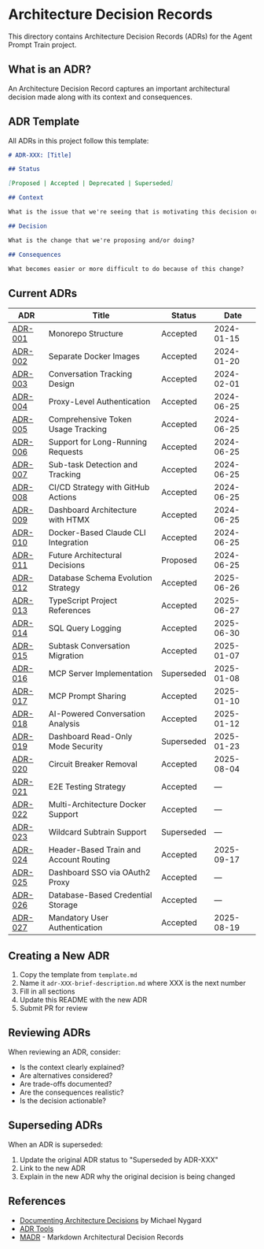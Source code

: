 # Architecture Decision Records

This directory contains Architecture Decision Records (ADRs) for the Agent Prompt Train project.

## What is an ADR?

An Architecture Decision Record captures an important architectural decision made along with its context and consequences.

## ADR Template

All ADRs in this project follow this template:

```markdown
# ADR-XXX: [Title]

## Status

[Proposed | Accepted | Deprecated | Superseded]

## Context

What is the issue that we're seeing that is motivating this decision or change?

## Decision

What is the change that we're proposing and/or doing?

## Consequences

What becomes easier or more difficult to do because of this change?
```

## Current ADRs

| ADR                                                       | Title                                  | Status     | Date       |
| --------------------------------------------------------- | -------------------------------------- | ---------- | ---------- |
| [ADR-001](./adr-001-monorepo-structure.md)                | Monorepo Structure                     | Accepted   | 2024-01-15 |
| [ADR-002](./adr-002-separate-docker-images.md)            | Separate Docker Images                 | Accepted   | 2024-01-20 |
| [ADR-003](./adr-003-conversation-tracking.md)             | Conversation Tracking Design           | Accepted   | 2024-02-01 |
| [ADR-004](./adr-004-proxy-authentication.md)              | Proxy-Level Authentication             | Accepted   | 2024-06-25 |
| [ADR-005](./adr-005-token-usage-tracking.md)              | Comprehensive Token Usage Tracking     | Accepted   | 2024-06-25 |
| [ADR-006](./adr-006-long-running-requests.md)             | Support for Long-Running Requests      | Accepted   | 2024-06-25 |
| [ADR-007](./adr-007-subtask-tracking.md)                  | Sub-task Detection and Tracking        | Accepted   | 2024-06-25 |
| [ADR-008](./adr-008-cicd-strategy.md)                     | CI/CD Strategy with GitHub Actions     | Accepted   | 2024-06-25 |
| [ADR-009](./adr-009-dashboard-architecture.md)            | Dashboard Architecture with HTMX       | Accepted   | 2024-06-25 |
| [ADR-010](./adr-010-docker-cli-integration.md)            | Docker-Based Claude CLI Integration    | Accepted   | 2024-06-25 |
| [ADR-011](./adr-011-future-decisions.md)                  | Future Architectural Decisions         | Proposed   | 2024-06-25 |
| [ADR-012](./adr-012-database-schema-evolution.md)         | Database Schema Evolution Strategy     | Accepted   | 2025-06-26 |
| [ADR-013](./adr-013-typescript-project-references.md)     | TypeScript Project References          | Accepted   | 2025-06-27 |
| [ADR-014](./adr-014-sql-query-logging.md)                 | SQL Query Logging                      | Accepted   | 2025-06-30 |
| [ADR-015](./adr-015-subtask-conversation-migration.md)    | Subtask Conversation Migration         | Accepted   | 2025-01-07 |
| [ADR-016](./adr-016-mcp-server-implementation.md)         | MCP Server Implementation              | Superseded | 2025-01-08 |
| [ADR-017](./adr-017-mcp-prompt-sharing.md)                | MCP Prompt Sharing                     | Accepted   | 2025-01-10 |
| [ADR-018](./adr-018-ai-powered-conversation-analysis.md)  | AI-Powered Conversation Analysis       | Accepted   | 2025-01-12 |
| [ADR-019](./adr-019-dashboard-read-only-mode-security.md) | Dashboard Read-Only Mode Security      | Superseded | 2025-01-23 |
| [ADR-020](./adr-020-circuit-breaker-removal.md)           | Circuit Breaker Removal                | Accepted   | 2025-08-04 |
| [ADR-021](./adr-021-e2e-testing-strategy.md)              | E2E Testing Strategy                   | Accepted   | —          |
| [ADR-022](./adr-022-multi-architecture-docker-support.md) | Multi-Architecture Docker Support      | Accepted   | —          |
| [ADR-023](./adr-023-wildcard-subdomain-support.md)        | Wildcard Subtrain Support              | Superseded | —          |
| [ADR-024](./adr-024-train-id-header-routing.md)           | Header-Based Train and Account Routing | Accepted   | 2025-09-17 |
| [ADR-025](./adr-025-dashboard-sso-proxy.md)               | Dashboard SSO via OAuth2 Proxy         | Accepted   | —          |
| [ADR-026](./adr-026-database-credential-storage.md)       | Database-Based Credential Storage      | Accepted   | —          |
| [ADR-027](./adr-027-mandatory-user-authentication.md)     | Mandatory User Authentication          | Accepted   | 2025-08-19 |

## Creating a New ADR

1. Copy the template from `template.md`
2. Name it `adr-XXX-brief-description.md` where XXX is the next number
3. Fill in all sections
4. Update this README with the new ADR
5. Submit PR for review

## Reviewing ADRs

When reviewing an ADR, consider:

- Is the context clearly explained?
- Are alternatives considered?
- Are trade-offs documented?
- Are the consequences realistic?
- Is the decision actionable?

## Superseding ADRs

When an ADR is superseded:

1. Update the original ADR status to "Superseded by ADR-XXX"
2. Link to the new ADR
3. Explain in the new ADR why the original decision is being changed

## References

- [Documenting Architecture Decisions](https://cognitect.com/blog/2011/11/15/documenting-architecture-decisions) by Michael Nygard
- [ADR Tools](https://github.com/npryce/adr-tools)
- [MADR](https://adr.github.io/madr/) - Markdown Architectural Decision Records
